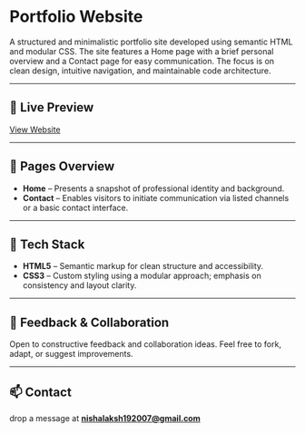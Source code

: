 
# Portfolio Website

A structured and minimalistic portfolio site developed using semantic HTML and modular CSS. The site features a Home page with a brief personal overview and a Contact page for easy communication. The focus is on clean design, intuitive navigation, and maintainable code architecture.

---

## 🔗 Live Preview

[View Website](https://your-deployed-link.com)  

---

## 📂 Pages Overview

- **Home** – Presents a snapshot of professional identity and background.
- **Contact** – Enables visitors to initiate communication via listed channels or a basic contact interface.

---

## 🧱 Tech Stack

- **HTML5** – Semantic markup for clean structure and accessibility.
- **CSS3** – Custom styling using a modular approach; emphasis on consistency and layout clarity.

---


## 💬 Feedback & Collaboration

Open to constructive feedback and collaboration ideas. Feel free to fork, adapt, or suggest improvements.

---

## 📫 Contact

 drop a message at **nishalaksh192007@gmail.com**  


